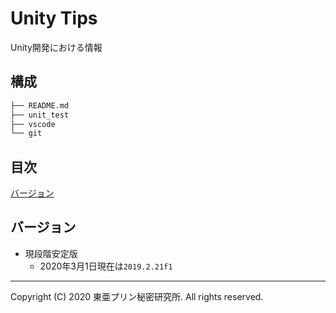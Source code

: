 # Unity Tips

Unity開発における情報

## 構成

```sh
├── README.md
├── unit_test
├── vscode
└── git
```

## 目次

[バージョン](#バージョン)

## バージョン

- 現段階安定版
  - 2020年3月1日現在は```2019.2.21f1```

---

Copyright (C) 2020 東亜プリン秘密研究所. All rights reserved.

